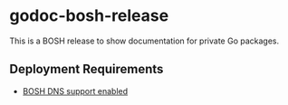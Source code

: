 # godoc-bosh-release

This is a BOSH release to show documentation for private Go packages.

## Deployment Requirements
- [BOSH DNS support enabled](https://bosh.io/docs/dns/)
